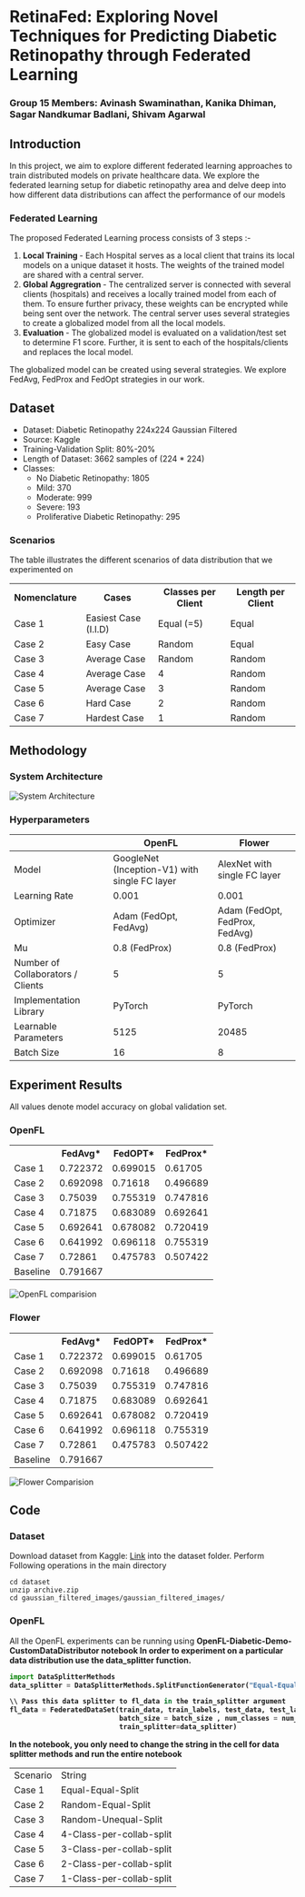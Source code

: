 # RetinaFed: Exploring Novel Techniques for Predicting Diabetic Retinopathy through Federated Learning

### Group 15 Members: Avinash Swaminathan, Kanika Dhiman, Sagar Nandkumar Badlani, Shivam Agarwal  

## Introduction

In this project, we aim to explore different federated learning approaches to train distributed models on private healthcare data. 
We explore the federated learning setup for diabetic retinopathy area and delve deep into how different data distributions can affect the performance of our models

### Federated Learning

The proposed Federated Learning process consists of 3 steps :- 
1. <b> Local Training </b> - Each Hospital serves as a local client that trains its local models on a unique dataset it hosts. The weights of the trained model are shared with a central server.
2. <b> Global Aggregration </b> - The centralized server is connected with several clients (hospitals) and receives a locally trained model from each of them. To ensure further privacy, these weights can be encrypted while being sent over the network. The central server uses several strategies to create a globalized model from all the local models. 
3. <b> Evaluation </b> - The globalized model is evaluated on a validation/test set to determine F1 score. Further, it is sent to each of the hospitals/clients and replaces the local model. 

The globalized model can be created using several strategies. We explore FedAvg, FedProx and FedOpt strategies in our work.

## Dataset
<ul>
  <li>Dataset: Diabetic Retinopathy 224x224 Gaussian Filtered</li>
  <li>Source: Kaggle</li>
  <li>Training-Validation Split: 80%-20%</li>
  <li>Length of Dataset: 3662 samples of (224 * 224)</li>
  <li>Classes:
    <ul>
      <li>No Diabetic Retinopathy: 1805</li>
      <li>Mild: 370</li>
      <li>Moderate: 999</li>
      <li>Severe: 193</li>
      <li>Proliferative Diabetic Retinopathy: 295</li>
    </ul>
  </li>
</ul>

### Scenarios

The table illustrates the different scenarios of data distribution that we experimented on
<table>
  <tr>
    <th>Nomenclature</th>
    <th>Cases</th>
    <th>Classes per Client</th>
    <th>Length per Client</th>
  </tr>
  <tr>
    <td>Case 1</td>
    <td>Easiest Case (I.I.D)</td>
    <td>Equal (=5)</td>
    <td>Equal</td>
  </tr>
  <tr>
    <td>Case 2</td>
    <td>Easy Case</td>
    <td>Random</td>
    <td>Equal</td>
  </tr>
  <tr>
    <td>Case 3</td>
    <td>Average Case</td>
    <td>Random</td>
    <td>Random</td>
  </tr>
  <tr>
    <td>Case 4</td>
    <td>Average Case</td>
    <td>4</td>
    <td>Random</td>
  </tr>
  <tr>
    <td>Case 5</td>
    <td>Average Case</td>
    <td>3</td>
    <td>Random</td>
  </tr>
  <tr>
    <td>Case 6</td>
    <td>Hard Case</td>
    <td>2</td>
    <td>Random</td>
  </tr>
  <tr>
    <td>Case 7</td>
    <td>Hardest Case</td>
    <td>1</td>
    <td>Random</td>
  </tr>
</table>

## Methodology 

### System Architecture

![System Architecture](imgs/SystemArch.png)

### Hyperparameters
<table>
  <thead>
    <tr>
      <th></th>
      <th>OpenFL</th>
      <th>Flower</th>
    </tr>
  </thead>
  <tbody>
    <tr>
      <td>Model</td>
      <td>GoogleNet (Inception-V1) with single FC layer</td>
      <td>AlexNet with single FC layer</td>
    </tr>
    <tr>
      <td>Learning Rate</td>
      <td>0.001</td>
      <td>0.001</td>
    </tr>
    <tr>
      <td>Optimizer</td>
      <td>Adam (FedOpt, FedAvg)</td>
      <td>Adam (FedOpt, FedProx, FedAvg)</td>
    </tr>
    <tr>
      <td>Mu</td>
      <td>0.8 (FedProx)</td>
      <td>0.8 (FedProx)</td>
    </tr>
    <tr>
      <td>Number of Collaborators / Clients</td>
      <td>5</td>
      <td>5</td>
    </tr>
    <tr>
      <td>Implementation Library</td>
      <td>PyTorch</td>
      <td>PyTorch</td>
    </tr>
    <tr>
      <td>Learnable Parameters</td>
      <td>5125</td>
      <td>20485</td>
    </tr>
    <tr>
      <td>Batch Size</td>
      <td>16</td>
      <td>8</td>
    </tr>
  </tbody>
</table>

## Experiment Results

All values denote model accuracy on global validation set. 

### OpenFL

<table>
  <tr>
    <th></th>
    <th>FedAvg*</th>
    <th>FedOPT*</th>
    <th>FedProx*</th>
  </tr>
  <tr>
    <td>Case 1</td>
    <td>0.722372</td>
    <td>0.699015</td>
    <td>0.61705</td>
  </tr>
  <tr>
    <td>Case 2</td>
    <td>0.692098</td>
    <td>0.71618</td>
    <td>0.496689</td>
  </tr>
  <tr>
    <td>Case 3</td>
    <td>0.75039</td>
    <td>0.755319</td>
    <td>0.747816</td>
  </tr>
  <tr>
    <td>Case 4</td>
    <td>0.71875</td>
    <td>0.683089</td>
    <td>0.692641</td>
  </tr>
  <tr>
    <td>Case 5</td>
    <td>0.692641</td>
    <td>0.678082</td>
    <td>0.720419</td>
  </tr>
  <tr>
    <td>Case 6</td>
    <td>0.641992</td>
    <td>0.696118</td>
    <td>0.755319</td>
  </tr>
  <tr>
    <td>Case 7</td>
    <td>0.72861</td>
    <td>0.475783</td>
    <td>0.507422</td>
  </tr>
  <tr>
    <td>Baseline</td>
    <td colspan="3">0.791667</td>
  </tr>
</table>

![OpenFL comparision](imgs/OpenFLcompare.png)
### Flower

<table>
  <tr>
    <th></th>
    <th>FedAvg*</th>
    <th>FedOPT*</th>
    <th>FedProx*</th>
  </tr>
  <tr>
    <td>Case 1</td>
    <td>0.722372</td>
    <td>0.699015</td>
    <td>0.61705</td>
  </tr>
  <tr>
    <td>Case 2</td>
    <td>0.692098</td>
    <td>0.71618</td>
    <td>0.496689</td>
  </tr>
  <tr>
    <td>Case 3</td>
    <td>0.75039</td>
    <td>0.755319</td>
    <td>0.747816</td>
  </tr>
  <tr>
    <td>Case 4</td>
    <td>0.71875</td>
    <td>0.683089</td>
    <td>0.692641</td>
  </tr>
  <tr>
    <td>Case 5</td>
    <td>0.692641</td>
    <td>0.678082</td>
    <td>0.720419</td>
  </tr>
  <tr>
    <td>Case 6</td>
    <td>0.641992</td>
    <td>0.696118</td>
    <td>0.755319</td>
  </tr>
  <tr>
    <td>Case 7</td>
    <td>0.72861</td>
    <td>0.475783</td>
    <td>0.507422</td>
  </tr>
  <tr>
    <td>Baseline</td>
    <td colspan="3">0.791667</td>
  </tr>
</table>

![Flower Comparision](imgs/FlowerCompare.png)
## Code

### Dataset
Download dataset from Kaggle: [Link](https://www.kaggle.com/datasets/sovitrath/diabetic-retinopathy-224x224-gaussian-filtered/code) into the dataset folder.
Perform Following operations in the main directory 

```terminal
cd dataset
unzip archive.zip
cd gaussian_filtered_images/gaussian_filtered_images/
```

### OpenFL
All the OpenFL experiments can be running using <b>OpenFL-Diabetic-Demo-CustomDataDistributor<b> notebook
In order to experiment on a particular data distribution use the data_splitter function.

```python
import DataSplitterMethods
data_splitter = DataSplitterMethods.SplitFunctionGenerator("Equal-Equal-Split") #Use strings defined below to experiment on data distribution

\\ Pass this data splitter to fl_data in the train_splitter argument
fl_data = FederatedDataSet(train_data, train_labels, test_data, test_labels, 
                           batch_size = batch_size , num_classes = num_classes, 
                           train_splitter=data_splitter)
```


In the notebook, you only need to change the string in the cell for data splitter methods and run the entire notebook

<table>
  <tr>
    <td>Scenario</td>
    <td> String </td>
  </tr>
  <tr>
    <td>Case 1</td>
    <td>Equal-Equal-Split</td>
  </tr>
  <tr>
    <td>Case 2</td>
    <td>Random-Equal-Split</td>
  </tr>
  <tr>
    <td>Case 3</td>
    <td>Random-Unequal-Split</td>
  </tr>
  <tr>
    <td>Case 4</td>
    <td>4-Class-per-collab-split</td>
  </tr>
  <tr>
    <td>Case 5</td>
    <td>3-Class-per-collab-split</td>
  </tr>
  <tr>
    <td>Case 6</td>
    <td>2-Class-per-collab-split</td>
  </tr>
  <tr>
    <td>Case 7</td>
    <td>1-Class-per-collab-split</td>
  </tr>
</table>
